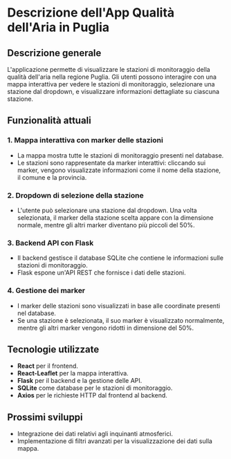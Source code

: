 
# Descrizione dell'App Qualità dell'Aria in Puglia

## Descrizione generale

L'applicazione permette di visualizzare le stazioni di monitoraggio della qualità dell'aria nella regione Puglia. Gli utenti possono interagire con una mappa interattiva per vedere le stazioni di monitoraggio, selezionare una stazione dal dropdown, e visualizzare informazioni dettagliate su ciascuna stazione.

## Funzionalità attuali

### 1. Mappa interattiva con marker delle stazioni
- La mappa mostra tutte le stazioni di monitoraggio presenti nel database. 
- Le stazioni sono rappresentate da marker interattivi: cliccando sui marker, vengono visualizzate informazioni come il nome della stazione, il comune e la provincia.

### 2. Dropdown di selezione della stazione
- L'utente può selezionare una stazione dal dropdown. Una volta selezionata, il marker della stazione scelta appare con la dimensione normale, mentre gli altri marker diventano più piccoli del 50%.

### 3. Backend API con Flask
- Il backend gestisce il database SQLite che contiene le informazioni sulle stazioni di monitoraggio.
- Flask espone un'API REST che fornisce i dati delle stazioni.

### 4. Gestione dei marker
- I marker delle stazioni sono visualizzati in base alle coordinate presenti nel database.
- Se una stazione è selezionata, il suo marker è visualizzato normalmente, mentre gli altri marker vengono ridotti in dimensione del 50%.

## Tecnologie utilizzate

- **React** per il frontend.
- **React-Leaflet** per la mappa interattiva.
- **Flask** per il backend e la gestione delle API.
- **SQLite** come database per le stazioni di monitoraggio.
- **Axios** per le richieste HTTP dal frontend al backend.

## Prossimi sviluppi

- Integrazione dei dati relativi agli inquinanti atmosferici.
- Implementazione di filtri avanzati per la visualizzazione dei dati sulla mappa.
